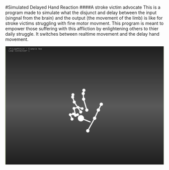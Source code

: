 #Simulated Delayed Hand Reaction 
####A stroke victim advocate 
This is a program made to simulate what the disjunct and delay between the input (singnal from the brain) and the output (the movement of the limb) is like for stroke victims struggling with fine motor movment. 
This program is meant to empower those suffering with this affliction by enlightening others to thier daily struggle. It switches between realtime movement and the delay hand movement. 

![A screen capture of the program hand](Assets/Capture.PNG)
